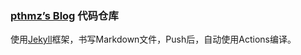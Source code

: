 ### [pthmz’s Blog](https://pthmz.github.io/) 代码仓库
使用[Jekyll](https://jekyllrb.com/)框架，书写Markdown文件，Push后，自动使用Actions编译。